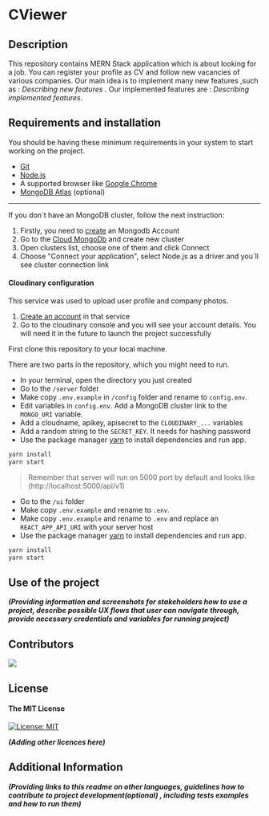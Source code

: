 # CViewer

## Description

This repository contains MERN Stack application which is about looking for a job. You can register your profile as CV and follow new vacancies of various companies. Our main idea is to implement many new features ,such as : _Describing new features_ . Our implemented features are : _Describing implemented features_.

## Requirements and installation

You should be having these minimum requirements in your system to start working on the project.

- [Git](https://git-scm.com)
- [Node.js](https://nodejs.org/en/)
- A supported browser like [Google Chrome](https://www.google.com/chrome/)
- [MongoDB Atlas](https://www.mongodb.com/cloud/atlas) (optional)

---

If you don`t have an MongoDB cluster, follow the next instruction:

1. Firstly, you need to [create](https://account.mongodb.com/account/register) an Mongodb Account
2. Go to the [Cloud MongoDb](https://cloud.mongodb.com/) and create new cluster
3. Open clusters list, choose one of them and click Connect
4. Choose "Connect your application", select Node.js as a driver and you`ll see cluster connection link

#### Cloudinary configuration

This service was used to upload user profile and company photos.

1. [Create an account](https://cloudinary.com/users/register/free) in that service
2. Go to the cloudinary console and you will see your account details. You will need it in the future to launch the project successfully

First clone this repository to your local machine.

There are two parts in the repository, which you might need to run.

- In your terminal, open the directory you just created
- Go to the `/server` folder
- Make copy `.env.example` in `/config` folder and rename to `config.env`.
- Edit variables in `config.env`. Add a MongoDB cluster link to the `MONGO_URI` variable.
- Add a cloudname, apikey, apisecret to the `CLOUDINARY_...` variables
- Add a random string to the `SECRET_KEY`. It needs for hashing password
- Use the package manager [yarn](https://yarnpkg.com/) to install dependencies and run app.

```bash
yarn install
yarn start
```

> Remember that server will run on 5000 port by default and looks like (http://localhost:5000/api/v1)

- Go to the `/ui` folder
- Make copy `.env.example` and rename to `.env`.
- Make copy `.env.example` and rename to `.env` and replace an `REACT_APP_API_URI` with your server host
- Use the package manager [yarn](https://yarnpkg.com/) to install dependencies and run app.

```bash
yarn install
yarn start
```

## Use of the project

**_(Providing information and screenshots for stakeholders how to use a project, describe possible UX flows that user can navigate through, provide necessary credentials and variables for running project)_**

## Contributors

<a href = "[https://github.com/Tanu-N-Prabhu/Python/graphs/contributors](https://github.com/MaxZvarych)">
  <img src = "https://avatars.githubusercontent.com/u/56836603?v=4"/>
</a>

## License

#### The MIT License

[![License: MIT](https://img.shields.io/badge/License-MIT-yellow.svg)](https://opensource.org/licenses/MIT)

**_(Adding other licences here)_**

## Additional Information

**_(Providing links to this readme on other languages, guidelines how to contribute to project development(optional) , including tests examples and how to run them)_**
